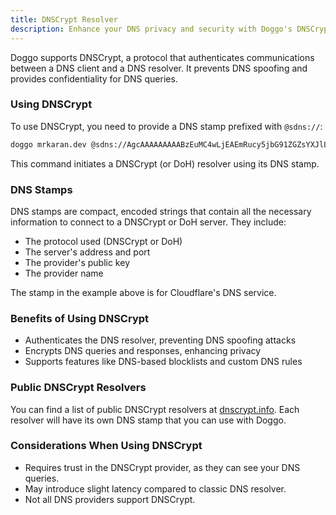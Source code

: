```yaml
---
title: DNSCrypt Resolver
description: Enhance your DNS privacy and security with Doggo's DNSCrypt support
---
```


Doggo supports DNSCrypt, a protocol that authenticates communications between a DNS client and a DNS resolver. It prevents DNS spoofing and provides confidentiality for DNS queries.

### Using DNSCrypt

To use DNSCrypt, you need to provide a DNS stamp prefixed with `@sdns://`:

```bash
doggo mrkaran.dev @sdns://AgcAAAAAAAAABzEuMC4wLjEAEmRucy5jbG91ZGZsYXJlLmNvbQovZG5zLXF1ZXJ5
```

This command initiates a DNSCrypt (or DoH) resolver using its DNS stamp.

### DNS Stamps

DNS stamps are compact, encoded strings that contain all the necessary information to connect to a DNSCrypt or DoH server. They include:

- The protocol used (DNSCrypt or DoH)
- The server's address and port
- The provider's public key
- The provider name

The stamp in the example above is for Cloudflare's DNS service.

### Benefits of Using DNSCrypt

- Authenticates the DNS resolver, preventing DNS spoofing attacks
- Encrypts DNS queries and responses, enhancing privacy
- Supports features like DNS-based blocklists and custom DNS rules

### Public DNSCrypt Resolvers

You can find a list of public DNSCrypt resolvers at [dnscrypt.info](https://dnscrypt.info/public-servers). Each resolver will have its own DNS stamp that you can use with Doggo.

### Considerations When Using DNSCrypt

- Requires trust in the DNSCrypt provider, as they can see your DNS queries.
- May introduce slight latency compared to classic DNS resolver.
- Not all DNS providers support DNSCrypt.
